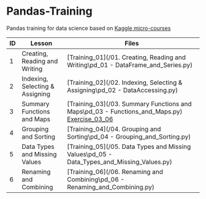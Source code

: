 # Pandas-Training

Pandas training for data science based on [Kaggle micro-courses](https://www.kaggle.com/learn/python)

ID | Lesson | Files
------------ | ------------ | -------------
1 | Creating, Reading and Writing | [Training_01](/01. Creating, Reading and Writing\pd_01 - DataFrame_and_Series.py)
2 | Indexing, Selecting & Assigning | [Training_02](/02. Indexing, Selecting & Assigning\pd_02 - DataAccessing.py)
3 | Summary Functions and Maps | [Training_03](/03. Summary Functions and Maps\pd_03 - Functions_and_Maps.py) [Exercise_03_06](/)
4 | Grouping and Sorting | [Training_04](/04. Grouping and Sorting\pd_04 - Grouping_and_Sorting.py) | [Exercise](/)
5 | Data Types and Missing Values | [Training_05](/05. Data Types and Missing Values\pd_05 - Data_Types_and_Missing_Values.py)
6 | Renaming and Combining | [Training_06](/06. Renaming and Combining\pd_06 - Renaming_and_Combining.py)
